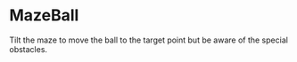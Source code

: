 # MazeBall
Tilt the maze to move the ball to the target point but be aware of the special obstacles.
